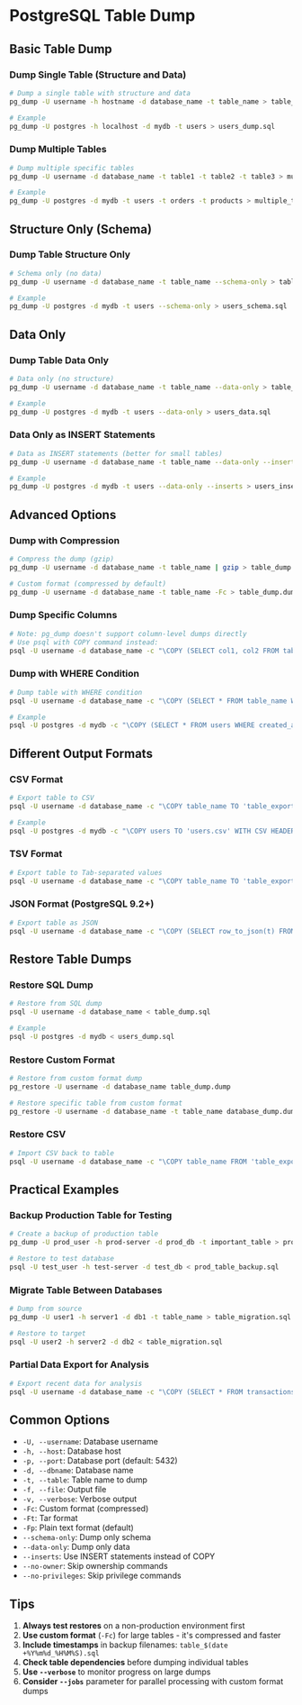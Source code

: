 # PostgreSQL Table Dump

## Basic Table Dump

### Dump Single Table (Structure and Data)
```bash
# Dump a single table with structure and data
pg_dump -U username -h hostname -d database_name -t table_name > table_dump.sql

# Example
pg_dump -U postgres -h localhost -d mydb -t users > users_dump.sql
```

### Dump Multiple Tables
```bash
# Dump multiple specific tables
pg_dump -U username -d database_name -t table1 -t table2 -t table3 > multiple_tables.sql

# Example
pg_dump -U postgres -d mydb -t users -t orders -t products > multiple_tables.sql
```

## Structure Only (Schema)

### Dump Table Structure Only
```bash
# Schema only (no data)
pg_dump -U username -d database_name -t table_name --schema-only > table_schema.sql

# Example
pg_dump -U postgres -d mydb -t users --schema-only > users_schema.sql
```

## Data Only

### Dump Table Data Only
```bash
# Data only (no structure)
pg_dump -U username -d database_name -t table_name --data-only > table_data.sql

# Example
pg_dump -U postgres -d mydb -t users --data-only > users_data.sql
```

### Data Only as INSERT Statements
```bash
# Data as INSERT statements (better for small tables)
pg_dump -U username -d database_name -t table_name --data-only --inserts > table_inserts.sql

# Example
pg_dump -U postgres -d mydb -t users --data-only --inserts > users_inserts.sql
```

## Advanced Options

### Dump with Compression
```bash
# Compress the dump (gzip)
pg_dump -U username -d database_name -t table_name | gzip > table_dump.sql.gz

# Custom format (compressed by default)
pg_dump -U username -d database_name -t table_name -Fc > table_dump.dump
```

### Dump Specific Columns
```bash
# Note: pg_dump doesn't support column-level dumps directly
# Use psql with COPY command instead:
psql -U username -d database_name -c "\COPY (SELECT col1, col2 FROM table_name) TO 'table_partial.csv' WITH CSV HEADER"
```

### Dump with WHERE Condition
```bash
# Dump table with WHERE condition
psql -U username -d database_name -c "\COPY (SELECT * FROM table_name WHERE condition) TO 'filtered_data.csv' WITH CSV HEADER"

# Example
psql -U postgres -d mydb -c "\COPY (SELECT * FROM users WHERE created_at > '2024-01-01') TO 'recent_users.csv' WITH CSV HEADER"
```

## Different Output Formats

### CSV Format
```bash
# Export table to CSV
psql -U username -d database_name -c "\COPY table_name TO 'table_export.csv' WITH CSV HEADER"

# Example
psql -U postgres -d mydb -c "\COPY users TO 'users.csv' WITH CSV HEADER"
```

### TSV Format
```bash
# Export table to Tab-separated values
psql -U username -d database_name -c "\COPY table_name TO 'table_export.tsv' WITH DELIMITER E'\t' CSV HEADER"
```

### JSON Format (PostgreSQL 9.2+)
```bash
# Export table as JSON
psql -U username -d database_name -c "\COPY (SELECT row_to_json(t) FROM (SELECT * FROM table_name) t) TO 'table_export.json'"
```

## Restore Table Dumps

### Restore SQL Dump
```bash
# Restore from SQL dump
psql -U username -d database_name < table_dump.sql

# Example
psql -U postgres -d mydb < users_dump.sql
```

### Restore Custom Format
```bash
# Restore from custom format dump
pg_restore -U username -d database_name table_dump.dump

# Restore specific table from custom format
pg_restore -U username -d database_name -t table_name database_dump.dump
```

### Restore CSV
```bash
# Import CSV back to table
psql -U username -d database_name -c "\COPY table_name FROM 'table_export.csv' WITH CSV HEADER"
```

## Practical Examples

### Backup Production Table for Testing
```bash
# Create a backup of production table
pg_dump -U prod_user -h prod-server -d prod_db -t important_table > prod_table_backup.sql

# Restore to test database
psql -U test_user -h test-server -d test_db < prod_table_backup.sql
```

### Migrate Table Between Databases
```bash
# Dump from source
pg_dump -U user1 -h server1 -d db1 -t table_name > table_migration.sql

# Restore to target
psql -U user2 -h server2 -d db2 < table_migration.sql
```

### Partial Data Export for Analysis
```bash
# Export recent data for analysis
psql -U username -d database_name -c "\COPY (SELECT * FROM transactions WHERE date >= '2024-01-01') TO 'recent_transactions.csv' WITH CSV HEADER"
```

## Common Options

- `-U, --username`: Database username
- `-h, --host`: Database host
- `-p, --port`: Database port (default: 5432)
- `-d, --dbname`: Database name
- `-t, --table`: Table name to dump
- `-f, --file`: Output file
- `-v, --verbose`: Verbose output
- `-Fc`: Custom format (compressed)
- `-Ft`: Tar format
- `-Fp`: Plain text format (default)
- `--schema-only`: Dump only schema
- `--data-only`: Dump only data
- `--inserts`: Use INSERT statements instead of COPY
- `--no-owner`: Skip ownership commands
- `--no-privileges`: Skip privilege commands

## Tips

1. **Always test restores** on a non-production environment first
2. **Use custom format** (`-Fc`) for large tables - it's compressed and faster
3. **Include timestamps** in backup filenames: `table_$(date +%Y%m%d_%H%M%S).sql`
4. **Check table dependencies** before dumping individual tables
5. **Use `--verbose`** to monitor progress on large dumps
6. **Consider `--jobs`** parameter for parallel processing with custom format dumps
